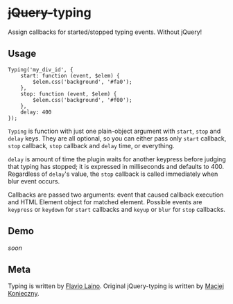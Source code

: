 ~~jQuery-~~typing
=============

Assign callbacks for started/stopped typing events. Without jQuery!


Usage
-----

    Typing('my_div_id', {
        start: function (event, $elem) {
            $elem.css('background', '#fa0');
        },
        stop: function (event, $elem) {
            $elem.css('background', '#f00');
        },
        delay: 400
    });

`Typing` is function with just one plain-object argument with `start`, `stop` and
`delay` keys. They are all optional, so you can either pass only
`start` callback, `stop` callback, `stop` callback and `delay` time,
or everything.

`delay` is amount of time the plugin waits for another keypress before
judging that typing has stopped; it is expressed in milliseconds and
defaults to 400. Regardless of `delay`'s value, the `stop` callback is
called immediately when blur event occurs.

Callbacks are passed two arguments: event that caused callback execution
and HTML Element object for matched element. Possible events are `keypress`
or `keydown` for `start` callbacks and `keyup` or `blur` for `stop`
callbacks.


Demo
----

*soon*


Meta
----

Typing is written by [Flavio Laino][].
Original jQuery-typing is written by [Maciej Konieczny][].

  [Maciej Konieczny]: http://narf.pl/
  [Flavio Laino]: http://flaviolaino.it/
